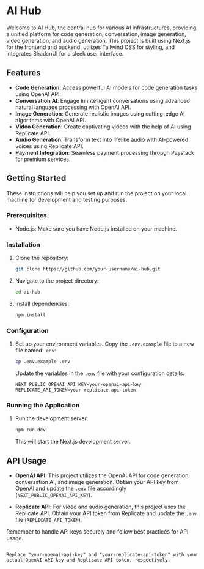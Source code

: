 # AI Hub

Welcome to AI Hub, the central hub for various AI infrastructures, providing a unified platform for code generation, conversation, image generation, video generation, and audio generation. This project is built using Next.js for the frontend and backend, utilizes Tailwind CSS for styling, and integrates ShadcnUI for a sleek user interface.

## Features

- **Code Generation**: Access powerful AI models for code generation tasks using OpenAI API.
- **Conversation AI**: Engage in intelligent conversations using advanced natural language processing with OpenAI API.
- **Image Generation**: Generate realistic images using cutting-edge AI algorithms with OpenAI API.
- **Video Generation**: Create captivating videos with the help of AI using Replicate API.
- **Audio Generation**: Transform text into lifelike audio with AI-powered voices using Replicate API.
- **Payment Integration**: Seamless payment processing through Paystack for premium services.

## Getting Started

These instructions will help you set up and run the project on your local machine for development and testing purposes.

### Prerequisites

- Node.js: Make sure you have Node.js installed on your machine.

### Installation

1. Clone the repository:

   ```bash
   git clone https://github.com/your-username/ai-hub.git
   ```

2. Navigate to the project directory:

   ```bash
   cd ai-hub
   ```

3. Install dependencies:

   ```bash
   npm install
   ```

### Configuration

1. Set up your environment variables. Copy the `.env.example` file to a new file named `.env`:

   ```bash
   cp .env.example .env
   ```

   Update the variables in the `.env` file with your configuration details:

   ```dotenv
   NEXT_PUBLIC_OPENAI_API_KEY=your-openai-api-key
   REPLICATE_API_TOKEN=your-replicate-api-token
   ```

### Running the Application

1. Run the development server:

   ```bash
   npm run dev
   ```

   This will start the Next.js development server.

## API Usage

- **OpenAI API**: This project utilizes the OpenAI API for code generation, conversation AI, and image generation. Obtain your API key from OpenAI and update the `.env` file accordingly (`NEXT_PUBLIC_OPENAI_API_KEY`).

- **Replicate API**: For video and audio generation, this project uses the Replicate API. Obtain your API token from Replicate and update the `.env` file (`REPLICATE_API_TOKEN`).

Remember to handle API keys securely and follow best practices for API usage.
```

Replace "your-openai-api-key" and "your-replicate-api-token" with your actual OpenAI API key and Replicate API token, respectively.